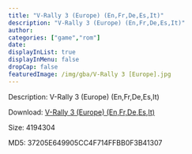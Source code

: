```yaml
---
title: "V-Rally 3 (Europe) (En,Fr,De,Es,It)"
description: "V-Rally 3 (Europe) (En,Fr,De,Es,It)"
author: 
categories: ["game","rom"]
date: 
displayInList: true
displayInMenu: false
dropCap: false
featuredImage: /img/gba/V-Rally 3 [Europe].jpg
---
```


Description: V-Rally 3 (Europe) (En,Fr,De,Es,It)

Download: <a style="text-decoration:underline;" href="https://mega.nz/#!PSJWSK5Q!6Ydv5tYeQA-xQRQJ2RPX5kWopZIvFpwPw03-5tN3u_g" target = "_blank" rel = "nofollow" > V-Rally 3 (Europe) (En,Fr,De,Es,It)</a>

Size: 4194304

MD5: 37205E649905CC4F714FFBB0F3B41307

